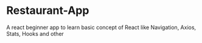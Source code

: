 # Restaurant-App
A react beginner app to learn basic concept of React like Navigation, Axios, Stats, Hooks and other
